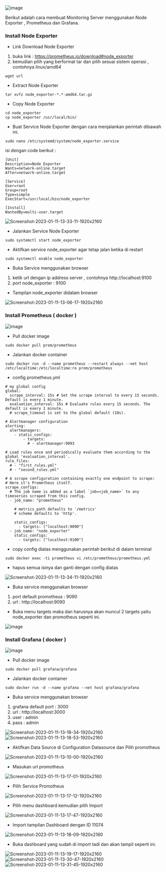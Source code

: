 
<img src="https://i.ibb.co/n6gKkDj/image.png" alt="image" border="0">

Berikut adalah cara membuat Monitoring Server menggunakan Node Exporter , Prometheus dan Grafana.

### Install Node Exporter

- Link Download Node Exporter
1. buka link : https://prometheus.io/download#node_exporter
2. kemudian pilih yang berformat tar dan pilih sesuai sistem operasi , contohnya linux/amd64
```
wget url
```
- Extract Node Exporter
```
tar xvfz node_exporter-*.*-amd64.tar.gz
```

- Copy Node Exporter
```
cd node_exporter
cp node_exporter /usr/local/bin/

```

- Buat Service Node Exporter dengan cara menjalankan perintah dibawah ini.
```
sudo nano /etc/systemd/system/node_exporter.service
```
isi dengan code berikut :
```
[Unit]
Description=Node Exporter
Wants=network-online.target
After=network-online.target

[Service]
User=root
Group=root
Type=simple
ExecStart=/usr/local/bin/node_exporter

[Install]
WantedBy=multi-user.target
```

<img src="https://i.ibb.co/Svm4VWr/Screenshot-2023-01-11-13-33-11-1920x2160.png" alt="Screenshot-2023-01-11-13-33-11-1920x2160" border="0">

- Jalankan Service Node Exporter
```
sudo systemctl start node_exporter
```

- Aktifkan service node_exporter agar tetap jalan ketika di restart
```
sudo systemctl enable node_exporter
```

- Buka Service menggunakan browser
1. ketik url dengan ip address server , contohnya http://localhost:9100
2. port node_exporter : 9100

- Tampilan node_exporter didalam browser

<img src="https://i.ibb.co/pyC6hG1/Screenshot-2023-01-11-13-06-17-1920x2160.png" alt="Screenshot-2023-01-11-13-06-17-1920x2160" border="0">

### Install Prometheus ( docker )

<img src="https://i.ibb.co/BzfFpmd/image.png" alt="image" border="0">

- Pull docker image
```
sudo docker pull prom/prometheus
```

- Jalankan docker container
```
sudo docker run -d --name prometheus --restart always --net host /etc/localtime:/etc/localtime:ro prom/prometheus
```

- config prometheus.yml
```
# my global config
global:
  scrape_interval: 15s # Set the scrape interval to every 15 seconds. Default is every 1 minute.
  evaluation_interval: 15s # Evaluate rules every 15 seconds. The default is every 1 minute.
  # scrape_timeout is set to the global default (10s).

# Alertmanager configuration
alerting:
  alertmanagers:
    - static_configs:
        - targets:
          # - alertmanager:9093

# Load rules once and periodically evaluate them according to the global 'evaluation_interval'.
rule_files:
  # - "first_rules.yml"
  # - "second_rules.yml"

# A scrape configuration containing exactly one endpoint to scrape:
# Here it's Prometheus itself.
scrape_configs:
  # The job name is added as a label `job=<job_name>` to any timeseries scraped from this config.
  - job_name: "prometheus"

    # metrics_path defaults to '/metrics'
    # scheme defaults to 'http'.

    static_configs:
      - targets: ["localhost:9090"]
  - job_name: "node_exporter"
    static_configs:
      - targets: ["localhost:9100"]
```

- copy config diatas menggunakan perintah berikut di dalam terminal
```
sudo docker exec -ti prometheus vi /etc/prometheus/prometheus.yml
```

- hapus semua isinya dan ganti dengan config diatas

<img src="https://i.ibb.co/zWvMn9C/Screenshot-2023-01-11-13-34-11-1920x2160.png" alt="Screenshot-2023-01-11-13-34-11-1920x2160" border="0">

- Buka service menggunakan browser
1. port default promotheus : 9090
2. url : http://localhost:9090

- Buka menu targets maka dan harusnya akan muncul 2 targets yaitu node_exporter dan promotheus seperti ini.

<img src="https://i.ibb.co/KD4ZjSv/image.png" alt="image" border="0">

### Install Grafana ( docker )

<img src="https://i.ibb.co/y68WqD5/image.png" alt="image" border="0">

- Pull docker image
```
sudo docker pull grafana/grafana
```

- Jalankan docker container
```
sudo docker run -d --name grafana --net host grafana/grafana
```
- Buka service menggunakan browser
1. grafana default port : 3000
2. url : http://localhost:3000
3. user : admin
4. pass : admin

<img src="https://i.ibb.co/09zmMw6/Screenshot-2023-01-11-13-18-34-1920x2160.png" alt="Screenshot-2023-01-11-13-18-34-1920x2160" border="0">

<img src="https://i.ibb.co/yqK3XCf/Screenshot-2023-01-11-13-18-53-1920x2160.png" alt="Screenshot-2023-01-11-13-18-53-1920x2160" border="0">

- Aktifkan Data Source di Configuration Datasource dan Pilih promotheus

<img src="https://i.ibb.co/NKtrGvg/Screenshot-2023-01-11-13-10-00-1920x2160.png" alt="Screenshot-2023-01-11-13-10-00-1920x2160" border="0">

- Masukan url promotheus

<img src="https://i.ibb.co/3FTTpSg/Screenshot-2023-01-11-13-17-01-1920x2160.png" alt="Screenshot-2023-01-11-13-17-01-1920x2160" border="0">

- Pilih Service Promotheus

<img src="https://i.ibb.co/rbZLfKf/Screenshot-2023-01-11-13-17-12-1920x2160.png" alt="Screenshot-2023-01-11-13-17-12-1920x2160" border="0">


- Pilih menu dashboard kemudian pilih Import

<img src="https://i.ibb.co/g3JxbtJ/Screenshot-2023-01-11-13-17-47-1920x2160.png" alt="Screenshot-2023-01-11-13-17-47-1920x2160" border="0">

- Import tampilan Dashboard dengan ID 11074

<img src="https://i.ibb.co/brGTcRS/Screenshot-2023-01-11-13-18-09-1920x2160.png" alt="Screenshot-2023-01-11-13-18-09-1920x2160" border="0">

- Buka dashboard yang sudah di import tadi dan akan tampil seperti ini.

<img src="https://i.ibb.co/NgvZ6yh/Screenshot-2023-01-11-13-19-17-1920x2160.png" alt="Screenshot-2023-01-11-13-19-17-1920x2160" border="0">
<img src="https://i.ibb.co/5F1yz4N/Screenshot-2023-01-11-13-30-47-1920x2160.png" alt="Screenshot-2023-01-11-13-30-47-1920x2160" border="0">
<img src="https://i.ibb.co/MB9KS5F/Screenshot-2023-01-11-13-31-45-1920x2160.png" alt="Screenshot-2023-01-11-13-31-45-1920x2160" border="0">




















